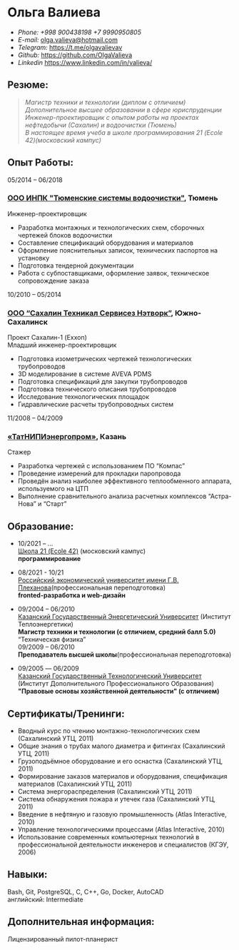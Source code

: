 # **Ольга Валиева**

*  *Phone:* _+998 900438198_ _+7 9990950805_
* *E-mail:* <olga.valieva@hotmail.com>
* *Telegram:* <https://t.me/olgavalievav>
* *Github:*  <https://github.com/OlgaValieva>
* *Linkedin* <https://www.linkedin.com/in/valieva/>

## Резюме:
> _Магистр техники и технологии (диплом с отличием)\
> Дополнительное высшее образовании в  сфере юриспруденции\
> Инженер-проектировщик с опытом работы на проектах нефтедобычи (Сахалин) и водоочистки (Тюмень)\
> В настоящее время учеба в школе программирования 21 (Ecole 42)(московский кампус)_

## Опыт Работы:	
05/2014 – 06/2018
### [ООО ИНПК "Тюменские системы водоочистки"](http://www.water72.ru/), Тюмень
Инженер-проектировщик
* Разработка монтажных и технологических схем, сборочных чертежей блоков водоочистки
* Составление спецификаций оборудования и материалов
* Оформление пояснительных записок, технических паспортов на установку
* Подготовка тендерной документации
* Работа с субпоставщиками, оформление заявок, техническое сопровождение заказа

10/2010 – 05/2014
### [ООО “Сахалин Техникал Сервисез Нэтворк”](https://www.woodplc.com/?utm_medium=cpc&utm_source=SakhalinBiz&utm_campaign=psn-sakhalin), Южно-Сахалинск
Проект Сахалин-1 (Exxon)  
Младший инженер-проектировщик
* Подготовка изометрических чертежей технологических трубопроводов
* 3D моделирование в системе AVEVA PDMS
* Подготовка спецификаций для закупки трубопроводов
* Подготовка технического описания трубопроводов
* Исследование технологических площадок
* Гидравлические расчеты трубопроводных систем

11/2008 – 04/2009	
### [«ТатНИПИэнергопром»](https://www.ker-eng.com/kontakty/tatnipienergoprom/), Казань
Стажер
* Разработка чертежей с использованием ПО “Компас”
* Проведение измерений для прокладки паропровода
* Проведён анализ наиболее эффективного теплообменного аппарата, используемого на ЦТП
* Выполнение сравнительного анализа расчетных комплексов “Астра-Нова” и “Старт”
	
## Образование:
* 10/2021 – ...\
[Школа 21 (Ecole 42)](https://21-school.ru/) (московский кампус)\
**программирование**

* 08/2021 - 10/21\
[Российский экономический университет имени Г.В. Плеханова](https://www.rea.ru/)(профессиональная переподготовка)\
**fronted-разработка и web-дизайн**

* 09/2004 – 06/2010\
[Казанский Государственный Энергетический Университет](https://kgeu.ru/) (Институт Теплоэнергетики)\
**Магистр техники и технологии (с отличием, средний балл 5.0)** “Техническая физика”\
09/2009 – 06/2010\
**Преподаватель высшей школы**(профессиональная переподготовка)

* 09/2005 –– 06/2009\
[Казанский Государственный Технологический Университет](https://www.kstu.ru/) (Институт Дополнительного Профессионального Образования)\
**"Правовые основы хозяйственной деятельности" (с отличием)**

## Сертификаты/Тренинги:
* Вводный курс по чтению монтажно-технологических схем (Сахалинский УТЦ, 2011)
* Общие знания о трубах малого диаметра и фитингах (Сахалинский УТЦ, 2011)
* Грузоподъёмное оборудование и его оснастка (Сахалинский УТЦ, 2011)
* Формирование заказов материалов и оборудования, спецификация материалов (Сахалинский УТЦ, 2011)
* Система энергораспределения (Сахалинский УТЦ, 2011)
* Система обнаружения пожара и утечек газа (Сахалинский УТЦ, 2011)
* Введение в нефтяную и газовую промышленность (Atlas Interactive, 2010)
* Управление технологическими процессами (Atlas Interactive, 2010)
* Использование современных компьютерных технологий в профессиональной деятельности инженеров и специалистов (КГЭУ, 2006)

## Навыки:
Bash, Git, PostgreSQL, С, С++, Go, Docker, AutoCAD\
английский: Intermediate

## Дополнительная информация:
Лицензированный пилот-планерист